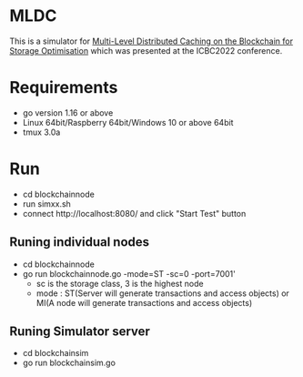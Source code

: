 # MLDC
This is a simulator for [Multi-Level Distributed Caching on the Blockchain for Storage Optimisation](https://eprints.qut.edu.au/228429/) which was presented at the ICBC2022 conference.

# Requirements
* go version 1.16 or above
* Linux 64bit/Raspberry 64bit/Windows 10 or above 64bit
* tmux 3.0a

# Run
* cd blockchainnode
* run simxx.sh
* connect http://localhost:8080/ and click "Start Test" button

## Runing individual nodes
* cd blockchainnode
* go run blockchainnode.go -mode=ST -sc=0 -port=7001'
  * sc is the storage class, 3 is the highest node
  * mode : ST(Server will generate transactions and access objects) or MI(A node will generate transactions and access objects)

## Runing Simulator server
* cd blockchainsim
* go run blockchainsim.go




